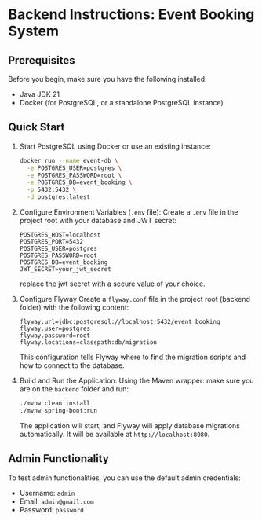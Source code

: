 # Backend Instructions: Event Booking System

## Prerequisites

Before you begin, make sure you have the following installed:

- Java JDK 21
- Docker (for PostgreSQL, or a standalone PostgreSQL instance)

## Quick Start

1.  Start PostgreSQL using Docker or use an existing instance:
    ```bash
    docker run --name event-db \
      -e POSTGRES_USER=postgres \
      -e POSTGRES_PASSWORD=root \
      -e POSTGRES_DB=event_booking \
      -p 5432:5432 \
      -d postgres:latest
    ```

2.  Configure Environment Variables (`.env` file):
    Create a `.env` file in the project root with your database and JWT secret:
    ```properties
    POSTGRES_HOST=localhost
    POSTGRES_PORT=5432
    POSTGRES_USER=postgres
    POSTGRES_PASSWORD=root
    POSTGRES_DB=event_booking
    JWT_SECRET=your_jwt_secret
    ```
    replace the jwt secret with a secure value of your choice.

3.  Configure Flyway
    Create a `flyway.conf` file in the project root (backend folder) with the following content:
    ```properties
    flyway.url=jdbc:postgresql://localhost:5432/event_booking
    flyway.user=postgres
    flyway.password=root
    flyway.locations=classpath:db/migration
    ```
    This configuration tells Flyway where to find the migration scripts and how to connect to the database.

4.  Build and Run the Application:
    Using the Maven wrapper: make sure you are on the `backend` folder and run:
    ```bash
    ./mvnw clean install
    ./mvnw spring-boot:run
    ```
    The application will start, and Flyway will apply database migrations automatically. It will be available at `http://localhost:8080`.

## Admin Functionality

To test admin functionalities, you can use the default admin credentials:

- Username: `admin`
- Email: `admin@gmail.com`
- Password: `password`
